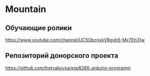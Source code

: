 # Mountain

## Обучающие ролики
https://www.youtube.com/channel/UC5ObcnxkVBgvb5-Mx7Eh31w

## Репозиторий донорского проекта
https://github.com/tretyakovsa/esp8266-arduino-programm

